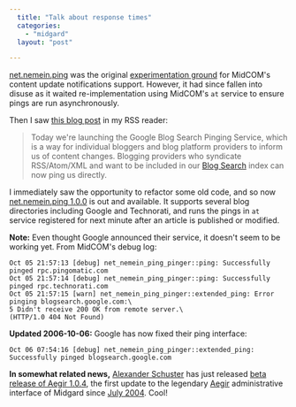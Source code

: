 ```yaml
---
  title: "Talk about response times"
  categories: 
    - "midgard"
  layout: "post"

---
```

[net.nemein.ping][1] was the original [experimentation ground][2] for MidCOM's content update notifications support. However, it had since fallen into disuse as it waited re-implementation using MidCOM's `at` service to ensure pings are run asynchronously.

Then I saw [this blog post][3] in my RSS reader:

> Today we're launching the Google Blog Search Pinging Service, which is a way for individual bloggers and blog platform providers to inform us of content changes. Blogging providers who syndicate RSS/Atom/XML and want to be included in our [Blog Search][4] index can now ping us directly.

I immediately saw the opportunity to refactor some old code, and so now [net.nemein.ping 1.0.0][1] is out and available. It supports several blog directories including Google and Technorati, and runs the pings in `at` service registered for next minute after an article is published or modified.

__Note:__ Even thought Google announced their service, it doesn't seem to be working yet. From MidCOM's debug log:

    Oct 05 21:57:13 [debug] net_nemein_ping_pinger::ping: Successfully pinged rpc.pingomatic.com
    Oct 05 21:57:14 [debug] net_nemein_ping_pinger::ping: Successfully pinged rpc.technorati.com
    Oct 05 21:57:15 [warn] net_nemein_ping_pinger::extended_ping: Error pinging blogsearch.google.com:\
    5 Didn't receive 200 OK from remote server.\
    (HTTP/1.0 404 Not Found)

__Updated 2006-10-06:__ Google has now fixed their ping interface:

    Oct 06 07:54:16 [debug] net_nemein_ping_pinger::extended_ping: Successfully pinged blogsearch.google.com

__In somewhat related news,__ [Alexander Schuster][5] has just released [beta release of Aegir 1.0.4][6], the first update to the legendary [Aegir][7] administrative interface of Midgard since [July 2004][8]. Cool!

[1]: http://pear.midcom-project.org/index.php?package=net_nemein_ping&release=1.0.0&downloads
[2]: http://bergie.iki.fi/blog/midcom-and-content-update-notifications.html
[3]: http://googleblog.blogspot.com/2006/10/got-blog-will-ping.html
[4]: http://www.google.com/blogsearch
[5]: http://privat.galak.dyndns.org/
[6]: http://privat.galak.dyndns.org/blog/aegir104beta.html
[7]: http://www.midgard-project.org/documentation/aegir/
[8]: http://www.midgard-project.org/updates/2004-07-22-000.html